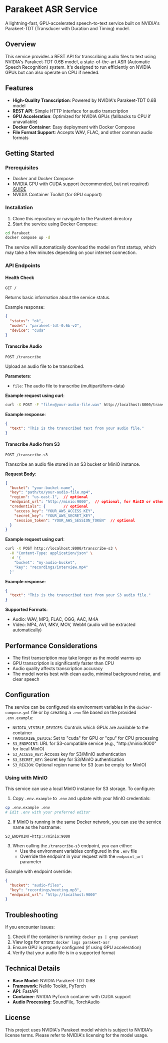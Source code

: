 # Parakeet ASR Service

A lightning-fast, GPU-accelerated speech-to-text service built on NVIDIA's Parakeet-TDT (Transducer with Duration and Timing) model.

## Overview

This service provides a REST API for transcribing audio files to text using NVIDIA's Parakeet-TDT 0.6B model, a state-of-the-art ASR (Automatic Speech Recognition) system. It's designed to run efficiently on NVIDIA GPUs but can also operate on CPU if needed.

## Features

- **High-Quality Transcription**: Powered by NVIDIA's Parakeet-TDT 0.6B model
- **REST API**: Simple HTTP interface for audio transcription
- **GPU Acceleration**: Optimized for NVIDIA GPUs (fallbacks to CPU if unavailable)
- **Docker Container**: Easy deployment with Docker Compose
- **File Format Support**: Accepts WAV, FLAC, and other common audio formats

## Getting Started

### Prerequisites

- Docker and Docker Compose
- NVIDIA GPU with CUDA support (recommended, but not required) [GUIDE](../Proxmox/README.md#gpu)
- NVIDIA Container Toolkit (for GPU support)

### Installation

1. Clone this repository or navigate to the Parakeet directory
2. Start the service using Docker Compose:

```bash
cd Parakeet
docker compose up -d
```

The service will automatically download the model on first startup, which may take a few minutes depending on your internet connection.

### API Endpoints

#### Health Check

```
GET /
```

Returns basic information about the service status.

Example response:
```json
{
  "status": "ok",
  "model": "parakeet-tdt-0.6b-v2",
  "device": "cuda"
}
```

#### Transcribe Audio

```
POST /transcribe
```

Upload an audio file to be transcribed.

**Parameters**:
- `file`: The audio file to transcribe (multipart/form-data)

**Example request using curl**:
```bash
curl -X POST -F "file=@your-audio-file.wav" http://localhost:8000/transcribe
```

**Example response**:
```json
{
  "text": "This is the transcribed text from your audio file."
}
```

#### Transcribe Audio from S3

```
POST /transcribe-s3
```

Transcribe an audio file stored in an S3 bucket or MinIO instance.

**Request Body**:
```json
{
  "bucket": "your-bucket-name",
  "key": "path/to/your-audio-file.mp4",
  "region": "us-east-1",  // optional
  "endpoint_url": "http://minio:9000",  // optional, for MinIO or other S3-compatible services
  "credentials": {        // optional
    "access_key": "YOUR_AWS_ACCESS_KEY",
    "secret_key": "YOUR_AWS_SECRET_KEY",
    "session_token": "YOUR_AWS_SESSION_TOKEN"  // optional
  }
}
```

**Example request using curl**:
```bash
curl -X POST http://localhost:8000/transcribe-s3 \
  -H "Content-Type: application/json" \
  -d '{
    "bucket": "my-audio-bucket",
    "key": "recordings/interview.mp4"
  }'
```

**Example response**:
```json
{
  "text": "This is the transcribed text from your S3 audio file."
}
```

**Supported Formats**:
- Audio: WAV, MP3, FLAC, OGG, AAC, M4A
- Video: MP4, AVI, MKV, MOV, WebM (audio will be extracted automatically)

## Performance Considerations

- The first transcription may take longer as the model warms up
- GPU transcription is significantly faster than CPU
- Audio quality affects transcription accuracy
- The model works best with clean audio, minimal background noise, and clear speech

## Configuration

The service can be configured via environment variables in the `docker-compose.yml` file or by creating a `.env` file based on the provided `.env.example`:

- `NVIDIA_VISIBLE_DEVICES`: Controls which GPUs are available to the container
- `TRANSCRIBE_DEVICE`: Set to "cuda" for GPU or "cpu" for CPU processing
- `S3_ENDPOINT`: URL for S3-compatible service (e.g., "http://minio:9000" for local MinIO)
- `S3_ACCESS_KEY`: Access key for S3/MinIO authentication
- `S3_SECRET_KEY`: Secret key for S3/MinIO authentication
- `S3_REGION`: Optional region name for S3 (can be empty for MinIO)

### Using with MinIO

This service can use a local MinIO instance for S3 storage. To configure:

1. Copy `.env.example` to `.env` and update with your MinIO credentials:
```bash
cp .env.example .env
# Edit .env with your preferred editor
```

2. If MinIO is running in the same Docker network, you can use the service name as the hostname:
```
S3_ENDPOINT=http://minio:9000
```

3. When calling the `/transcribe-s3` endpoint, you can either:
   - Use the environment variables configured in the `.env` file
   - Override the endpoint in your request with the `endpoint_url` parameter

Example with endpoint override:
```json
{
  "bucket": "audio-files",
  "key": "recordings/meeting.mp3",
  "endpoint_url": "http://localhost:9000"
}
```

## Troubleshooting

If you encounter issues:

1. Check if the container is running: `docker ps | grep parakeet`
2. View logs for errors: `docker logs parakeet-asr`
3. Ensure GPU is properly configured (if using GPU acceleration)
4. Verify that your audio file is in a supported format

## Technical Details

- **Base Model**: NVIDIA Parakeet-TDT 0.6B
- **Framework**: NeMo Toolkit, PyTorch
- **API**: FastAPI
- **Container**: NVIDIA PyTorch container with CUDA support
- **Audio Processing**: SoundFile, TorchAudio

## License

This project uses NVIDIA's Parakeet model which is subject to NVIDIA's license terms. Please refer to NVIDIA's licensing for the model usage.

